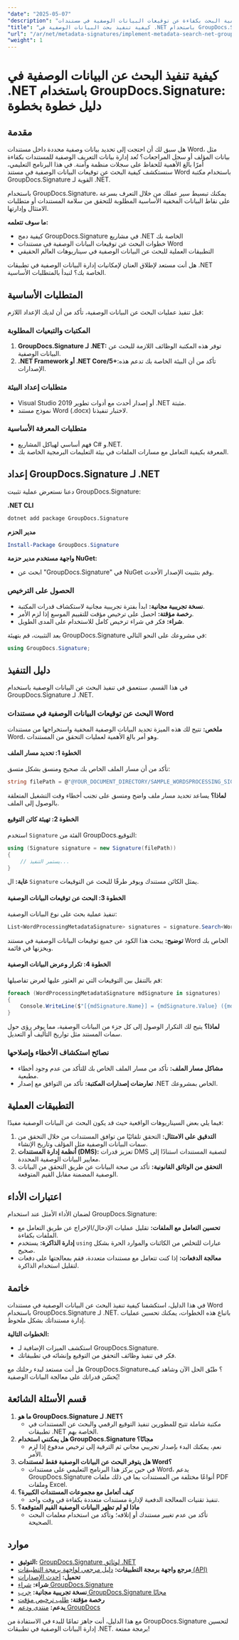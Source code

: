 ```yaml
---
"date": "2025-05-07"
"description": "تعرّف على كيفية البحث بكفاءة عن توقيعات البيانات الوصفية في مستندات Word باستخدام GroupDocs.Signature لـ .NET. حسّن إدارة مستنداتك وعمليات الامتثال."
"title": "كيفية تنفيذ بحث البيانات الوصفية في .NET باستخدام GroupDocs.Signature - دليل خطوة بخطوة"
"url": "/ar/net/metadata-signatures/implement-metadata-search-net-groupdocs-signature-guide/"
"weight": 1
---
```


# كيفية تنفيذ البحث عن البيانات الوصفية في .NET باستخدام GroupDocs.Signature: دليل خطوة بخطوة

## مقدمة

هل سبق لك أن احتجت إلى تحديد بيانات وصفية محددة داخل مستندات Word، مثل بيانات المؤلف أو سجل المراجعات؟ تُعد إدارة بيانات التعريف الوصفية للمستندات بكفاءة أمرًا بالغ الأهمية للحفاظ على سجلات منظمة وآمنة. في هذا البرنامج التعليمي، سنستكشف كيفية البحث عن توقيعات البيانات الوصفية في مستند Word باستخدام مكتبة GroupDocs.Signature القوية لـ .NET.

باستخدام GroupDocs.Signature، يمكنك تبسيط سير عملك من خلال التعرف بسرعة على نقاط البيانات المخفية الأساسية المطلوبة للتحقق من سلامة المستندات أو متطلبات الامتثال وإدارتها.

**ما سوف تتعلمه:**
- كيفية دمج GroupDocs.Signature في مشاريع .NET الخاصة بك
- خطوات البحث عن توقيعات البيانات الوصفية في مستندات Word
- التطبيقات العملية للبحث عن البيانات الوصفية في سيناريوهات العالم الحقيقي

هل أنت مستعد لإطلاق العنان لإمكانيات إدارة البيانات الوصفية في تطبيقات .NET الخاصة بك؟ لنبدأ بالمتطلبات الأساسية.

## المتطلبات الأساسية

قبل تنفيذ عمليات البحث عن البيانات الوصفية، تأكد من أن لديك الإعداد اللازم:

### المكتبات والتبعيات المطلوبة

1. **GroupDocs.Signature لـ .NET:** توفر هذه المكتبة الوظائف اللازمة للبحث عن البيانات الوصفية.
2. **.NET Framework أو .NET Core/5+**:تأكد من أن البيئة الخاصة بك تدعم هذه الإصدارات.

### متطلبات إعداد البيئة

- Visual Studio 2019 أو إصدار أحدث مع أدوات تطوير .NET مثبتة.
- نموذج مستند Word (.docx) لاختبار تنفيذنا.

### متطلبات المعرفة الأساسية

- فهم أساسي لهياكل المشاريع C# و.NET.
- المعرفة بكيفية التعامل مع مسارات الملفات في بيئة التعليمات البرمجية الخاصة بك.

## إعداد GroupDocs.Signature لـ .NET

دعنا نستعرض عملية تثبيت GroupDocs.Signature:

**.NET CLI**
```bash
dotnet add package GroupDocs.Signature
```

**مدير الحزم**
```powershell
Install-Package GroupDocs.Signature
```

**واجهة مستخدم مدير حزمة NuGet:**
- ابحث عن "GroupDocs.Signature" في NuGet وقم بتثبيت الإصدار الأحدث.

### الحصول على الترخيص

- **نسخة تجريبية مجانية:** ابدأ بفترة تجريبية مجانية لاستكشاف قدرات المكتبة.
- **رخصة مؤقتة:** احصل على ترخيص مؤقت للتقييم الموسع إذا لزم الأمر.
- **شراء:** فكر في شراء ترخيص كامل للاستخدام على المدى الطويل.

بعد التثبيت، قم بتهيئة GroupDocs.Signature في مشروعك على النحو التالي:
```csharp
using GroupDocs.Signature;
```

## دليل التنفيذ

في هذا القسم، سنتعمق في تنفيذ البحث عن البيانات الوصفية باستخدام GroupDocs.Signature لـ .NET. 

### البحث عن توقيعات البيانات الوصفية في مستندات Word

**ملخص:**
تتيح لك هذه الميزة تحديد البيانات الوصفية المخفية واستخراجها من مستندات Word، وهو أمر بالغ الأهمية لعمليات التحقق من المستندات.

#### الخطوة 1: تحديد مسار الملف
تأكد من أن مسار الملف الخاص بك صحيح ومنسق بشكل متسق:
```csharp
string filePath = @"@YOUR_DOCUMENT_DIRECTORY/SAMPLE_WORDSPROCESSING_SIGNED_METADATA";
```
**لماذا؟**
يساعد تحديد مسار ملف واضح ومتسق على تجنب أخطاء وقت التشغيل المتعلقة بالوصول إلى الملف.

#### الخطوة 2: تهيئة كائن التوقيع
استخدم `Signature` الفئة من GroupDocs.التوقيع:
```csharp
using (Signature signature = new Signature(filePath))
{
    // يستمر التنفيذ...
}
```
**غاية:** 
ال `Signature` يمثل الكائن مستندك ويوفر طرقًا للبحث عن التوقيعات.

#### الخطوة 3: البحث عن توقيعات البيانات الوصفية
تنفيذ عملية بحث على نوع البيانات الوصفية:
```csharp
List<WordProcessingMetadataSignature> signatures = signature.Search<WordProcessingMetadataSignature>(SignatureType.Metadata);
```
**توضيح:** 
يبحث هذا الكود عن جميع توقيعات البيانات الوصفية في مستند Word الخاص بك ويخزنها في قائمة.

#### الخطوة 4: تكرار وعرض البيانات الوصفية
قم بالتنقل بين التوقيعات التي تم العثور عليها لعرض تفاصيلها:
```csharp
foreach (WordProcessingMetadataSignature mdSignature in signatures)
{
    Console.WriteLine($"[{mdSignature.Name}] = {mdSignature.Value} ({mdSignature.Type})");
}
```
**لماذا؟**
يتيح لك التكرار الوصول إلى كل جزء من البيانات الوصفية، مما يوفر رؤى حول سمات المستند مثل تواريخ التأليف أو التعديل.

### نصائح استكشاف الأخطاء وإصلاحها
- **مشاكل مسار الملف:** تأكد من مسار الملف الخاص بك للتأكد من عدم وجود أخطاء مطبعية.
- **تعارضات إصدارات المكتبة:** تأكد من التوافق مع إصدار .NET الخاص بمشروعك.

## التطبيقات العملية

فيما يلي بعض السيناريوهات الواقعية حيث قد يكون البحث عن البيانات الوصفية مفيدًا:

1. **التدقيق على الامتثال:** التحقق تلقائيًا من توافق المستندات من خلال التحقق من سمات البيانات الوصفية مثل المؤلف وتاريخ الإنشاء.
2. **أنظمة إدارة المستندات (DMS):** تعزيز قدرات DMS لتصفية المستندات استنادًا إلى معايير البيانات الوصفية المحددة.
3. **التحقق من الوثائق القانونية:** تأكد من صحة البيانات عن طريق التحقق من البيانات الوصفية المضمنة مقابل القيم المتوقعة.

## اعتبارات الأداء

لضمان الأداء الأمثل عند استخدام GroupDocs.Signature:
- **تحسين التعامل مع الملفات:** تقليل عمليات الإدخال/الإخراج عن طريق التعامل مع الملفات بكفاءة.
- **إدارة الذاكرة:** يستخدم `using` عبارات للتخلص من الكائنات والموارد الحرة بشكل صحيح.
- **معالجة الدفعات:** إذا كنت تتعامل مع مستندات متعددة، فقم بمعالجتها على دفعات لتقليل استخدام الذاكرة.

## خاتمة

في هذا الدليل، استكشفنا كيفية تنفيذ البحث عن البيانات الوصفية في مستندات Word باستخدام GroupDocs.Signature لـ .NET. باتباع هذه الخطوات، يمكنك تحسين عمليات إدارة مستنداتك بشكل ملحوظ.

**الخطوات التالية:**
- استكشف الميزات الإضافية لـ GroupDocs.Signature.
- فكر في تنفيذ وظائف التحقق من التوقيع وإنشائه في تطبيقاتك.

هل أنت مستعد لبدء رحلتك مع GroupDocs.Signature؟ طبّق الحل الآن وشاهد كيف يُحسّن قدراتك على معالجة البيانات الوصفية!

## قسم الأسئلة الشائعة

1. **ما هو GroupDocs.Signature لـ .NET؟**
   - مكتبة شاملة تتيح للمطورين تنفيذ التوقيع الرقمي والبحث عن المستندات في تطبيقات .NET الخاصة بهم.
2. **هل يمكنني استخدام GroupDocs.Signature مجانًا؟**
   - نعم، يمكنك البدء بإصدار تجريبي مجاني ثم الترقية إلى ترخيص مدفوع إذا لزم الأمر.
3. **هل يتوفر البحث عن البيانات الوصفية فقط لمستندات Word؟**
   - في حين يركز هذا البرنامج التعليمي على مستندات Word، يدعم GroupDocs.Signature أنواعًا مختلفة من المستندات بما في ذلك ملفات PDF وملفات Excel.
4. **كيف أتعامل مع مجموعات المستندات الكبيرة؟**
   - تنفيذ تقنيات المعالجة الدفعية لإدارة مستندات متعددة بكفاءة في وقت واحد.
5. **ماذا لو لم تظهر البيانات الوصفية القيم المتوقعة؟**
   - تأكد من عدم تغيير مستندك أو إتلافه؛ وتأكد من استخدام معلمات البحث الصحيحة.

## موارد

- **التوثيق:** [GroupDocs.Signature لوثائق .NET](https://docs.groupdocs.com/signature/net/)
- **مرجع واجهة برمجة التطبيقات:** [دليل مرجعي لواجهة برمجة التطبيقات (API)](https://reference.groupdocs.com/signature/net/)
- **تحميل:** [أحدث الإصدارات](https://releases.groupdocs.com/signature/net/)
- **شراء:** [شراء GroupDocs.Signature](https://purchase.groupdocs.com/buy)
- **نسخة تجريبية مجانية:** [جرب GroupDocs.Signature مجانًا](https://releases.groupdocs.com/signature/net/)
- **رخصة مؤقتة:** [طلب ترخيص مؤقت](https://purchase.groupdocs.com/temporary-license/)
- **يدعم:** [منتدى ودعم GroupDocs](https://forum.groupdocs.com/c/signature/) 

مع هذا الدليل، أنت جاهز تمامًا للبدء في الاستفادة من GroupDocs.Signature لتحسين إدارة البيانات الوصفية في تطبيقات .NET. برمجة ممتعة!